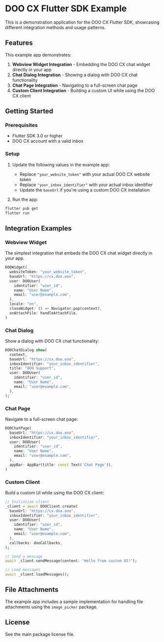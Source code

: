 # DOO CX Flutter SDK Example

This is a demonstration application for the DOO CX Flutter SDK, showcasing different integration methods and usage patterns.

## Features

This example app demonstrates:

1. **Webview Widget Integration** - Embedding the DOO CX chat widget directly in your app
2. **Chat Dialog Integration** - Showing a dialog with DOO CX chat functionality
3. **Chat Page Integration** - Navigating to a full-screen chat page
4. **Custom Client Integration** - Building a custom UI while using the DOO CX client

## Getting Started

### Prerequisites

- Flutter SDK 3.0 or higher
- DOO CX account with a valid inbox

### Setup

1. Update the following values in the example app:
   - Replace `"your_website_token"` with your actual DOO CX website token
   - Replace `"your_inbox_identifier"` with your actual inbox identifier
   - Update the `baseUrl` if you're using a custom DOO CX installation

2. Run the app:
```bash
flutter pub get
flutter run
```

## Integration Examples

### Webview Widget

The simplest integration that embeds the DOO CX chat widget directly in your app.

```dart
DOOWidget(
  websiteToken: "your_website_token",
  baseUrl: "https://cx.doo.ooo",
  user: DOOUser(
    identifier: "user_id",
    name: "User Name",
    email: "user@example.com",
  ),
  locale: "en",
  closeWidget: () => Navigator.pop(context),
  onAttachFile: handleAttachFile,
)
```

### Chat Dialog

Show a dialog with DOO CX chat functionality:

```dart
DOOChatDialog.show(
  context,
  baseUrl: "https://cx.doo.ooo",
  inboxIdentifier: "your_inbox_identifier",
  title: "DOO Support",
  user: DOOUser(
    identifier: "user_id",
    name: "User Name",
    email: "user@example.com",
  ),
);
```

### Chat Page

Navigate to a full-screen chat page:

```dart
DOOChatPage(
  baseUrl: "https://cx.doo.ooo",
  inboxIdentifier: "your_inbox_identifier",
  user: DOOUser(
    identifier: "user_id",
    name: "User Name",
    email: "user@example.com",
  ),
  appBar: AppBar(title: const Text('Chat Page')),
)
```

### Custom Client

Build a custom UI while using the DOO CX client:

```dart
// Initialize client
_client = await DOOClient.create(
  baseUrl: "https://cx.doo.ooo",
  inboxIdentifier: "your_inbox_identifier",
  user: DOOUser(
    identifier: "user_id",
    name: "User Name",
    email: "user@example.com",
  ),
  callbacks: dooCallbacks,
);

// Send a message
await _client.sendMessage(content: "Hello from custom UI!");

// Load messages
await _client.loadMessages();
```

## File Attachments

The example app includes a sample implementation for handling file attachments using the `image_picker` package.

## License

See the main package license file.
